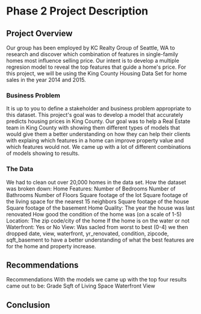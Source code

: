 # Phase 2 Project Description


## Project Overview

Our group has been employed by KC Realty Group of Seattle, WA to research and discover which combination of features in single-family homes most influence selling price. Our intent is to develop a multiple regresion model to reveal the top features that guide a home's price. For this project, we will be using the King County Housing Data Set for home sales in the year 2014 and 2015.

### Business Problem

It is up to you to define a stakeholder and business problem appropriate to this dataset.
This project's goal was to develop a model that accurately predicts housing prices in King County. Our goal was to help a Real Estate team in King County with showing them different types of models that would give them a better understanding on how they can help their clients with explaing which features in a home can improve property value and which features would not. We came up with a lot of different combinations of models showing to results.

### The Data

We had to clean out over 20,000 homes in the data set. How the dataset was broken down:
Home Features:
    Number of Bedrooms
    Number of Bathrooms
    Number of Floors
    Square footage of the lot
    Square footage of the living space for the nearest 15 neighbors
    Square footage of the house
    Square footage of the basement
Home Quality:
    The year the house was last renovated
    How good the condition of the home was (on a scale of 1-5)
Location:
    The zip code/city of the home
    If the home is on the water or not
Waterfront:
    Yes or No
View:
    Was sacled from worst to best (0-4)
we then dropped date, view, waterfront, yr_renovated, condition, zipcode, sqft_basement to have a better understanding of what the best features are for the home and property increase.




## Recommendations

Recommendations
With the models we came up with the top four results came out to be:
Grade
Sqft of Living Space
Waterfront
View


## Conclusion
